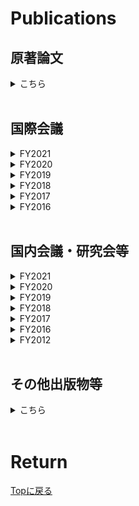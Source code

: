 # Publications

## 原著論文

<details>
<summary>こちら</summary>
<ol reversed start="">
<li> "Gate voltage dependence of noise distribution in radio-frequency reflectometry in gallium arsenide quantum dots",<br>
    <b>Motoya Shinozaki</b>, Yui Muto, Takahito Kitada, Takashi Nakajima, Matthieu R. Delbecq, Jun Yoneda, Kenta Takeda, Akito Noiri, Takumi Ito, Arne Ludwig, Andreas D. Wieck, Seigo Tarucha, and Tomohiro Otsuka,<br>
	<a href="https://iopscience.iop.org/article/10.35848/1882-0786/abe41f" target="_blank">Applied Physics Express <b>14</b>, 035002 (2021).</a><br>
    <a href="https://arxiv.org/abs/2012.04177" target="_blank">arXiv:2012.04177.</a><br><br></li>

<li> "Probing edge condition of nanoscale CoFeB/MgO magnetic tunnel junctions by spin-wave resonance",<br>
    <b>Motoya Shinozaki</b>, Takaaki Dohi, Junta Igarashi, Justin Llandro, Shunsuke Fukami, Hideo Sato, and Hideo Ohno,<br>
    <a href="https://aip.scitation.org/doi/10.1063/5.0020591" target="_blank">Applied Physics Letters <b>117</b>, 202404 (2020).</a><br><br></li>

<li> "Write-error rate of nanoscale magnetic tunnel junctions in the precessional regime",<br>
    Takaharu Saino, Shun Kanai, <b>Motoya Shinozaki</b>, Butsurin Jinnai, Hideo Sato, Shunsuke Fukami, and Hideo Ohno,<br>
    <a href="https://aip.scitation.org/doi/10.1063/1.5121157" target="_blank">Applied Physics Letters <b>115</b>, 142406 (2019).</a><br><br></li>

<li> "Free-layer Size Dependence of Anisotropy Field in Nanoscale CoFeB/MgO Magnetic Tunnel Junctions"<br>
    <b>Motoya Shinozaki</b>, Junta Igarashi, Hideo Sato, and Hideo Ohno,<br>
    <a href="https://iopscience.iop.org/article/10.7567/APEX.11.043001" target="_blank">Applied Physics Express <b>11</b>, 043001 (2018).</a><br><br></li>

<li> "Damping constant in a free layer in nanoscale CoFeB/MgO magnetic tunnel junctions investigated by homodyne-detected ferromagnetic resonance"<br>
    <b>Motoya Shinozaki</b>, Eriko Hirayama, Shun Kanai, Hideo Sato, Fumihiro Matsukura, and Hideo Ohno,<br>
    <a href="https://iopscience.iop.org/article/10.7567/APEX.10.013001" target="_blank">Applied Physics Express <b>10</b>, 013001 (2017).</a><br><br></li>
</ol>
</details>
<br>

## 国際会議
<details>
<summary>FY2021</summary>
<ol reversed start="25">

<li> "Noise analysis of radio-frequency reflectometry for single spin and charge detection in quantum dots"<br>
	Tomohiro Otsuka, <b>Motoya Shinozaki</b>, Yui Muto, Takahito Kitada, Takashi Nakajima, Matthieu R. Delbecq, Jun Yoneda, Kenta Takeda, Akito Noiri, Takumi Ito, Arne Ludwig, Andreas D. Wieck, and Seigo Tarucha,<br>
 	1st Online RIEC International Workshop on Spintronics, Online, 18 Nov. 2021. (Invited)<br><br></li>

<li> "Error rate analysis of charge sensing in quantum dots by Bayesian approach"<br>
	<b>Motoya Shinozaki</b>, Yui Muto, Takahito Kitada, Shuya Nagayasu, Takashi Nakajima, Matthieu R. Delbecq, Jun Yoneda, Kenta Takeda, Akito Noiri, Sen Li, Takumi Ito, Seigo Tarucha and Tomohiro Otsuka,<br>
 	Symposium for The Core Research Clusters for Materials Science and Spintronics, and International Joint Graduate Program in Materials Science, Online, 27 Oct. 2021.<br><br></li>



</ol>
</details>

<details>
<summary>FY2020</summary>
<ol reversed start="23">
<li> "Readout noise in radio-frequency reflectometry in gallium arsenide quantum dots"<br>
	<b>Motoya Shinozaki</b>, Yui Muto, Takahito Kitada, Takashi Nakajima, Matthieu R. Delbecq, Jun Yoneda, Kenta Takeda, Akito Noiri, Takumi Ito, Arne Ludwig, Andreas D. Wieck, Seigo Tarucha and Tomohiro Otsuka,<br>
 	International Symposium for The Core Research Clusters for Materials Science and Spintronics, Online, 24 Feb. 2021.<br><br></li>

<li> "Charge state estimation in quantum dots by Bayesian approach"<br>
	Yui Muto, <b>Motoya Shinozaki</b>, Takahito Kitada, Shuya Nagayasu, Takashi Nakajima, Matthieu R. Delbecq, Jun Yoneda, Kenta Takeda, Akito Noiri, Sen Li, Takumi Ito, Seigo Tarucha and Tomohiro Otsuka,<br>
 	International Symposium for The Core Research Clusters for Materials Science and Spintronics, Online, 24 Feb. 2021.<br><br></li>

<li> "Quantum Dots in plasma CVD Graphene Nanoribbons"<br>
	Takahito Kitada, Mizuki Seo, Takaya Abe, <b>Motoya Shinozaki</b>, Naohumi Sato, Takumi Aizawa,  Yui Muto, Toshiro Kaneko, Toshiaki Kato and Tomohiro Otsuka,<br>
 	International Symposium for The Core Research Clusters for Materials Science and Spintronics, Online, 24 Feb. 2021.<br><br></li>


</ol>
</details>

<details>
<summary>FY2019</summary>
<ol reversed start="20">
<li> "Write-error rate of nanoscale magnetic tunnel junctions in the precessional regime"<br>
	Takaharu Saino, Shun Kanai, <b>Motoya Shinozaki</b>, Butsurin Jinnai, Hideo Sato, Shunsuke Fukami, and Hideo Ohno,<br>
 	The 3rd Symposium for The Core Research Clusters for Materials Science and Spintronics, Sendai, Japan,  10-11 Feb. 2020.<br><br></li>

<li> "Ferromagnetic resonance and current induced magnetization switching in nanoscale CoFeB/MgO magnetic tunnel junctions"<br>
	<b>Motoya Shinozaki</b>, Junta Igarashi, Justin Llandro, Hideo Sato, Shunsuke Fukami, and Hideo Ohno,<br>
	17th RIEC International Workshop on Spintronics, Sendai, Japan, 3-6 Dec. 2019.<br><br></li>

<li> "Magnetic-field angle dependence of coercivity with and without bias current in nanoscale magnetic tunnel junctions"<br>
	Junta Igarashi, Shun Kanai, <b>Motoya Shinozaki</b>, Justin Llandro, Hideo Sato, Shunsuke Fukami, and Hideo Ohno,<br>
	Purdue-Tohoku Spintronics Workshop II, Lorraine University, Nancy, France, 17-20 September 2019.<br><br></li>

<li> "Size Dependence of the Influence of Edge Effects in Nanoscale Perpendicular-Anisotropy Magnetic Tunnel Junctions"<br>
 	Junta Igarashi, <b>Motoya Shinozaki</b>, Justin Llandro, Shunsuke Fukami, Hideo Sato, and Hideo Ohno,<br>
	York-Tohoku-Kaiserslautern Research Symposium on "New Concept Spintronics Devices", York University, York, British, 12-14 June 2019. (Invited)<br><br></li>
</ol>
</details>

<details>
<summary>FY2018</summary>
<ol reversed start="16">
<li> "Size Dependence of the Influence of Edge Effects in Nanoscale Perpendicular-Anisotropy Magnetic Tunnel Junctions"<br>
	<b>Motoya Shinozaki</b>, Junta Igarashi, Justin Llandro, Shunsuke Fukami, Hideo Sato, and Hideo Ohno,<br>
	The 2nd Symposium for World Leading Research Centers, Sendai International Center, Sendai, Japan, 15-17 Feb. 2019. (Invited)<br><br></li>

<li> "Asymmetric distortion of astroid curve with current bias in nanoscale magnetic tunnel junction"<br>
	Junta Igarashi, Shun Kanai, <b>Motoya Shinozaki</b>, Justin Llandro, Hideo Sato, Shunsuke Fukami, and Hideo Ohno,<br>
	2019 Joint MMM-Intermag Conference, Washington, USA, Jan. 14-18. 2019.<br><br></li>

<li> "Edge state of nanoscale magnetic tunnel junctions proved by spin-wave resonance"<br>
	<b>Motoya Shinozaki</b>, Takaaki Dohi, Junta Igarashi, Justin Llandro, Shun Kanai, Shunsuke Fukami, Hideo Sato, and Hideo. Ohno,<br> 
	2019 Joint MMM-Intermag Conference, Washington, USA, Jan. 14-18. 2019.<br><br></li>

<li> "Effects of free layer size on magnetic properties and current induced magnetization switching in nanoscale CoFeB/MgO magnetic tunnel junctions"<br>
	Junta Igarashi, <b>Motoya Shinozaki</b>, Justin Llandro, Hideo Sato, Shunsuke Fukami, and Hideo Ohno,<br>
	16th RIEC International Workshop on Spintronics, Sendai, Japan, 9-12 Jan. 2019.<br><br></li>

<li> "Influence on magnetization switching of edge effects in nano-scale perpendicular-anisotropy CoFeB/MgO magnetic tunnel junctions"<br>
	Junta Igarashi, Justin Llandro, <b>Motoya Shinozaki</b>, Hideo Sato, Shunsuke Fukami, and Hideo Ohno,<br>
	10th International Conference on Physics and Applications of Spin-Related Phenomena in Solids, Linz, Austria, 5-9 Aug. 2018.<br><br></li>

<li> "Dependence of magnetic anisotropy on free-layer size in nanoscale magnetic tunnel junctions"<br>
	Junta Igarashi, <b>Motoya Shinozaki</b>, Justin Llandro, Hideo Sato, and Hideo Ohno,<br>
	7th Workshop of the Core-to-Core Project Tohoku-York-Kaiserslautern New concepts for future spintronic devices, Kaiserslautern, Germany, 28-30 May 2018.<br><br></li>

<li> "Effect of Free-layer size on magnetic properties in nanoscale magnetic tunnel junctions"<br>
	<b>Motoya Shinozaki</b>, Junta Igarashi, Hideo Sato, and Hideo Ohno,<br>
	Intermag 2018, Singapore, 23-27 April 2018.<br><br></li>
</ol>
</details>

<details>
<summary>FY2017</summary>
<ol reversed start="9">
<li> "Effect of free layer size on magnetic anisotropy in nanoscale CoFeB/MgO magnetic tunnel junctions"<br>
	<b>Motoya Shinozaki</b>, Junta Igarashi, Hideo Sato, and Hideo Ohno,<br>
	15th RIEC International Workshop on Spintronics, Sendai, Japan, 13-19 December 2017.<br><br></li>

<li> "Damping constant in nanoscale magnetic tunnel junctions with perpendicular easy axis determined by ferromagnetic resonance under perpendicular magnetic fields"<br>
	<b>Motoya Shinozaki</b>, Shun Kanai, Eli Cristopher I. Enobio, Hideo Sato, Fumihiro Matsukura, and Hideo Ohno,<br>
	York-Tohoku Summer School in Spintronics, York, British, 26-28 July 2017.<br><br></li>
</ol>
</details>

<details>
<summary>FY2016</summary>
<ol reversed start="7">

<li> "Homodyne-detected ferromagnetic resonance in nanoscale magnetic tunnel junction under perpendicular magnetic fields"<br>
	<b>Motoya Shinozaki</b>, Shun Kanai, Hideo Sato, Fumihiro Matsukura, and Hideo Ohno,<br>
	Regensburg-Tohoku Workshop on Solid-State Physics and Spintronics, Zao, Japan, 28-30 March 2017.<br><br></li>

<li> "Junction size dependence of damping constants of CoFeB in magnetic tunnel junctions"<br>
	<b>Motoya Shinozaki</b>, Eriko Hirayama, Shun Kanai, Hideo Sato, Fumihiro Matsukura, and Hideo Ohno,<br>
	International School on Spintronics and Spin-Orbitronics, Hakata, Japan, 16-17 December 2016.<br><br></li>

<li> "Thermal Agitation and Speed of Switching in Electric-field Induced Magnetization Reversal of CoFeB/MgO Magnetic Tunnel Junctions"<br>
	Shun Kanai, Yoshinobu Nakatani, <b>Motoya Shinozaki</b>, Hideo Sato, Fumihiro Matsukura, and Hideo Ohno,<br>
	14th RIEC workshop on spintronics, Sendai, Japan, 17-19 November 2016. (invited)<br><br></li>

<li> "Homodyne-detected ferromagnetic resonance spectra of CoFeB with perpendicular easy axis under perpendicular magnetic fields"<br>
	<b>Motoya Shinozaki</b>, Eriko Hirayama, Shun Kanai, Hideo Sato, Fumihiro Matsukura, and Hideo Ohno,<br>
	14th RIEC workshop on spintronics, Sendai, Japan, 17-19 November 2016.<br><br></li>

<li> "Damping constant of nanoscale CoFeB determined from magnetic tunnel junction with orthogonal magnetization directions"<br>
	<b>Motoya Shinozaki</b>, Eriko Hirayama, Shun Kanai, Hideo Sato, Fumihiro Matsukura, and Hideo Ohno,<br>
	2016 Joint Seminar: Tohoku University - University of York Prospect of Future Spintronics from physics to devices, Sendai, Japan, 29-30 August 2016.<br><br></li>

<li> "Damping constant of free layer in nanoscale magnetic tunnel junction"<br>
	<b>Motoya Shinozaki</b>, Eriko Hirayama, Shun Kanai, Hideo Sato, Fumihiro Matsukura, and Hideo Ohno,<br>
	9th International Conference on Physics and Applications of Spin-Related Phenomena in Solids, Kobe, Japan, 8-11 August 2016.<br><br></li>

<li> "Evaluation of damping constant in a nanoscale magnetic tunnel junction by homodyne-detected ferromagnetic resonance"<br>
	<b>Motoya Shinozaki</b>, Eriko Hirayama, Shun Kanai, Hideo Sato, Fumihiro Matsukura, and Hideo Ohno,<br>
	3rd Workshop of the Core-to-Core Project Tohoku-York-Kaiserslautern New concepts for future spintronic devices, Kaiserslautern, Germany, 22-24 June 2016.<br><br></li>
</ol>
</details>
<br>

## 国内会議・研究会等

<details>
<summary>FY2021</summary>
<ol reversed start="20">
<li> "GaN FETにおけるマイクロ波依存伝導の観測"<br>
	阿部峰也, <b>篠崎基矢</b>, 相澤拓海, 熊坂武志, 伊藤範和, 田中岳利, 中原健, 大塚朋廣,<br>
	日本物理学会2021年秋季大会, オンライン開催, 2021年9月20-23日<br><br></li>
</ol>
</details>

<details>
<summary>FY2020</summary>
<ol reversed start="19">
<li> "CVDグラフェンナノリボンにおける単一量子ドット形成"<br>
	北田孝仁, 阿部峰也, 瀬尾瑞樹, 佐藤尚郁, <b>篠﨑基矢</b>, 相澤拓海, 武藤由依, 金子俊郎, 加藤俊顕, 大塚朋廣,<br>
	日本物理学会2021年春季大会, オンライン開催, 2021年3月12-15日<br><br></li>

<li> "Noise analysis of radio-frequency reflectometry in quantum dots"<br>
	<b>Motoya Shinozaki</b>,<br>
	第10回半導体／超伝導体量子効果と量子情報の研修会, オンライン開催, 2020年12月17-18日<br><br></li>

<li> "量子ドット信号のベイズ手法解析"<br>
	<b>篠﨑基矢</b>,<br>
	第6回量子技術・機械学習融合ミーティング, オンライン開催, 2020年9月18日<br><br></li>

<li> "機械学習による量子ドットの電荷状態推定"<br>
	中曽拓, <b>篠﨑基矢</b>, 相澤拓海, 北田孝仁, 武藤由依, 中島峻, Matthieu R. Delbecq, 米田淳, 武田健太, 野入亮人, 伊藤匠, Arne Ludwig, Andreas D. Wieck, 樽茶清悟, 兼村厚範, 大塚朋廣<br>
	日本物理学会2020年秋季大会, オンライン開催, 2020年9月8-12日<br><br></li>

<li> "量子ドット高周波反射測定のノイズ解析"<br>
	<b>篠﨑基矢</b>, 武藤由依, 北田孝仁, 中島峻, Matthieu R. Delbecq, 米田淳, 武田健太, 野入亮人, 伊藤匠, Arne Ludwig, Andreas D. Wieck, 樽茶清悟, 大塚朋廣<br>
	日本物理学会2020年秋季大会, オンライン開催, 2020年9月8-12日<br><br></li>

<li> "ベイズ手法による量子ドット電荷状態推定のノイズ依存性"<br>
	武藤由依, <b>篠﨑基矢</b>, 北田孝仁, 永安修也, 中島峻, Matthieu R. Delbecq, 米田淳, 武田健太, 野入亮人, Sen Li, 伊藤匠, 樽茶清悟, 大塚朋廣<br>
	日本物理学会2020年秋季大会, オンライン開催, 2020年9月8-12日<br><br></li>

<li> "CVDグラフェンナノリボンにおける量子ドット形成"<br> 
	北田孝仁, 阿部峰也, <b>篠﨑基矢</b>, 瀬尾瑞樹, 金子俊郎, 加藤俊顕, 大塚朋廣,<br>
	日本物理学会2020年秋季大会, オンライン開催, 2020年9月8-12日<br><br></li>
</ol>
</details>

<details>
<summary>FY2019</summary>
<ol reversed start="12">
<li> "Edge condition of nanoscale magnetic tunnel junctions proved by spin-wave resonance"<br> 
	<b>Motoya Shinozaki</b>, Takaaki Dohi, Junta Igarashi, Justin Llandro, Shun Kanai, Shunsuke Fukami, Hideo Sato, and Hideo. Ohno,<br>
	The 24th Symposium on the Physics and Applications of Spin-related Phenomena in Semiconductors, Sendai (PASPS24), Japan, 17-18 Dec. 2019.<br><br></li>
</ol>
</details>

<details>
<summary>FY2018</summary>
<ol reversed start="11">
<li> "Edge state of nanoscale magnetic tunnel junctions investigated by spin-wave resonance"<br>
	<b>Motoya Shinozaki</b>, Takaaki Dohi, Junta Igarashi, Justin Llandro, Shun Kanai, Shunsuke Fukami, Hideo Sato, and Hideo. Ohno,<br>
	第66回応用物理学会春季学術講演会, 東京工業大学, 東京, 2019年3月9-12日<br><br></li>

<li> "強磁性共鳴を用いたナノスケール磁気トンネル接合の特性評価"<br> 
	<b>篠﨑基矢</b>, 五十嵐純太, Justin Llandro, 深見俊輔, 佐藤英夫, 大野英男,<br>
	東北大学電気通信研究所－早稲田大学ナノ・ライフ創新研究機構 共同プロジェクト研究(ナノエレクトロニクスに関する連携研究) 平成30年度研究会, 早稲田大学 理工学術院(西早稲田キャンパス), 東京, 2019年2月26日<br><br></li>

<li> "Homodyne-detected ferromagnetic resonance in nanoscale MgO/CoFeB/MgO magnetic tunnel junction"<br>
	Zichao Wang, <b>Motoya Shinozaki</b>, Atsushi Okada, Mathias Bersweiler, Shun Kanai, Hideo Sato, Shunsuke Fukami, and Hideo Ohno,<br>
	The 37th Electronic Materials Symposium, Nagahama, Japan, 10-12 Oct. 2018.<br><br></li>

<li> "垂直CoFeB/MgO磁気トンネル接合ならびにそれを用いたメモリの特性と加工プロセス"<br> 
	佐藤英夫, <b>篠﨑基矢</b>, 五十嵐純太, J. Llandro, 渡辺俊成, 小池洋紀, 齋藤 節, 三浦貞彦, 本庄弘明、井上博文, 池田正二, 野口靖夫, 谷川高穂, 安平光雄, 大野英男, 康 松潤, 久保卓也, 高槻浩一, 山下幸司, 八木靖司, 田村 亮, 西村拓郎, 村田 耕, 遠藤哲郎,<br>
	第68回スピンエレクトロニクス専門研究会(スピントロニクスデバイス研究開発の最前線), 東京, 2018年7月6日. (招待講演)<br><br></li>
</ol>
</details>

<details>
<summary>FY2017</summary>
<ol reversed start="7">
<li> "Free-layer size dependence of magnetic anisotropy in nanoscale CoFeB/MgO magnetic tunnel junctions"<br>
	<b>Motoya Shinozaki</b>, Junta Igarashi, Hideo Sato, and Hideo Ohno,<br>
	第65回応用物理学会春季学術講演会, 早稲田大学, 東京, 2018年3月17-20日<br><br></li>

<li> "Free-layer size dependence of magnetic properties in CoFeB/MgO nanoscale magnetic tunnel junctions"<br>
	<b>Motoya Shinozaki</b>, Junta Igarashi, Hideo Sato, and Hideo Ohno,<br>
	2018世界トップレベル研究拠点キックオフシンポジウム, 仙台, 2018年2月20日<br><br></li>

<li> "Homodyne-detected ferromagnetic resonance in nanoscale magnetic tunnel junction with magnetic field modulation"<br>
	Zichao Wang, <b>Motoya Shinozaki</b>, Atsushi Okada, Shun Kanai, Hideo Sato, Fumihiro Matsukura, and Hideo Ohno,<br>
	The 36th Electronic Materials Symposium, Nagahama, Japan, 8-10 Nov. 2017.<br><br></li>
</ol>
</details>

<details>
<summary>FY2016</summary>
<ol reversed start="4">
<li> "Junction size dependence of damping constants in nanoscale CoFeB/MgO magnetic tunnel junctions"<br>
	<b>Motoya Shinozaki</b>, Eriko Hirayama, Shun Kanai, Hideo Sato, Fumihiro Matsukura, and Hideo Ohno,<br>
	第64回応用物理学会春季学術講演会, パシフィコ横浜, 2017年3月14-17日<br><br></li>

<li> "Damping constants in nanoscale CoFeB/MgO magnetic tunnel junctions investigated by homodyne-detected ferromagnetic resonance"<br>
	<b>Motoya Shinozaki</b>, Eriko Hirayama, Shun Kanai, Hideo Sato, Fumihiro Matsukura, and Hideo Ohno,<br>
	平成28年度スピン変換年次報告会, 東京工業大学 大岡山キャンパス, 2017年3月2-3日<br><br></li>

<li> "Damping constant in a nanoscale magnetic tunnel junction evaluated by homodyne-detected ferromagnetic resonance"<br>
	<b>Motoya Shinozaki</b>, Eriko Hirayama, Shun Kanai, Hideo Sato, Fumihiro Matsukura, and Hideo Ohno,<br>
	The 35th Electronic Materials Symposium, Moriyama, Japan, 6-8 Jul. 2016.<br><br></li>
</ol>
</details>

<details>
<summary>FY2012</summary>
<ol reversed start="1">
<li> "YBa<sub>2</sub>Cu<sub>2</sub>O<sub>7-δ</sub>薄膜のノーマル電気伝導モデルと超伝導揺らぎ伝導率"<br>
	<b>篠﨑基矢</b>, 北島魁人, 茂呂拓哉, 山木拓馬, 田中昭雄, 森 夏樹,<br>
	第 3 回電気学会東京支部栃木・群馬支所合同研究発表会,  宇都宮大学, 宇都宮, 2013 年2 月28日.<br><br></li>
</ol>
</details>
<br>

## その他出版物等

<details>
<summary>こちら</summary>
<ol reversed start="">

<li> "量子ビット観測回路におけるノイズメカニズム",<br>
    <b>篠﨑基矢</b>,<br>
	<a href="http://www.iiare.tohoku.ac.jp/wordpress/wp-content/themes/lightning_child/crossover/vol49/index.html" target="_blank">東北大学クロスオーバー <b>49</b>, p6 (2021).</a><br><br></li>

<li> "強磁性共鳴を用いた微細磁気トンネル接合における磁気特性の評価",<br>
    <b>篠﨑基矢</b>, 佐藤英夫, 大野英男<br>
	<a href="https://tohoku.repo.nii.ac.jp/?action=pages_view_main&active_action=repository_view_main_item_detail&item_id=126103&item_no=1&page_id=33&block_id=46" target="_blank">東北大学通研談話会記録 <b>87</b>, 218 (2018).</a><br><br></li>
</ol>
</details>
<br>

# Return
[Topに戻る](https://motoyashinozaki.github.io/minidora/)